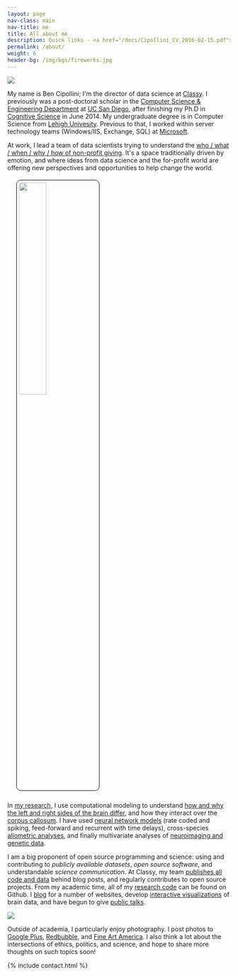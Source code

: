 ```yaml
---
layout: page
nav-class: main
nav-title: me
title: All about me
description: Quick links - <a href="/docs/Cipollini_CV_2016-02-15.pdf">Academic CV</a> and <a href="/docs/Ben Cipollini DS Leadership Resume 2022-05.pdf">Resume</a> (updated 2022-05-22)
permalink: /about/
weight: 6
header-bg: /img/bgs/fireworks.jpg
---
```


<img class="col one left" style="margin: 0px 20px 0px 0px; " src="{{ '/img/prof_pic.jpg' | prepend:site.baseurl }}">


<p>
  My name is Ben Cipollini; I'm the director of data science at
  <a href="http://www.classy.org/">Classy</a>. I previously was a post-doctoral scholar
  in the <a href="http://www.cse.ucsd.edu/">Computer Science &amp; Engineering Department</a>
  at <a href="http://www.ucsd.edu/">UC San Diego</a>, after finishing my Ph.D in
  <a href="http://www.cogsci.ucsd.edu/">Cognitive Science</a> in June 2014.
  My undergraduate degree is in Computer Science from
  <a href="http://www.lehigh.edu">Lehigh Univesity</a>. Previous to that, I worked
  within server technology teams (Windows/IIS, Exchange, SQL) at <a href="http://www.microsoft.com/">Microsoft</a>.
</p>

<p>
  At work, I lead a team of data scientists trying to understand
  the <a href="https://www.classy.org/blog/giving-tuesday-data-reveals-new-donors/">who / what / when / why / how of non-profit giving</a>.
  It's a space traditionally driven by emotion, and where ideas from
  data science and the for-profit world are offering new perspectives and opportunities
  to help change the world.
</p>

<img src="{{ '/img/academia/hemis-ping-pong.jpg' | prepend:site.baseurl }}" class="right" style="width:35%; padding: 5px; margin: 5px 10px 10px 20px; border: 1px solid black; border-radius: 10px;" />

<p>
  In <a href="{{ 'projects' | prepend:site.baseurl }}">my research</a>,
  I use computational modeling to understand
  <a href="https://en.wikipedia.org/wiki/Lateralization_of_brain_function">how and why the left and right sides
  of the brain differ</a>, and how they interact over the
  <a href="https://en.wikipedia.org/wiki/Corpus_callosum">corpus callosum</a>.
  I have used <a href="https://en.wikipedia.org/wiki/Artificial_neural_network">neural network models</a> (rate coded and spiking, feed-forward and recurrent with time delays), cross-species
  <a href="https://en.wikipedia.org/wiki/Allometry">allometric analyses</a>,
  and finally multivariate analyses of
  <a href="https://en.wikipedia.org/wiki/Neuroimaging">neuroimaging and genetic data</a>.
</p>

<p>
  I am a big proponent of open source programming and science: using and contributing to
  <i>publicly available datasets</i>,  <i>open source software</i>,
  and understandable <i>science communication</i>. At Classy, my team
  <a href="https://github.com/classy-org/data-dives">publishes all code and data</a>
  behind blog posts, and regularly contributes to open source projects. From my academic time,
  all of my
  <a href="https://github.com/{{ github_username }}/">research code</a>
  can be found on Github.
  I <a href="{{ '/academia/publications/blog/' | prepend:site.baseurl }}">blog</a>
  for a number of websites, develop
  <a href="{{ '/academia/projects/roygbiv/' | prepend:site.baseurl }}">interactive visualizations</a>
  of brain data, and have begun to give
  <a href="{{ '/academia/publications/talks/' | prepend:site.baseurl }}">public talks</a>.
</p>

<img class="col one left" style="margin: 0px 20px 0px 0px; " src="{{ '/img/prof_pic.jpg' | prepend:site.baseurl }}">

<p>
  Outside of academia, I particularly enjoy photography. I post photos
  to <a href="https://plus.google.com/+BenCipolliniSD/photos">Google Plus</a>,
  <a href="http://www.redbubble.com/people/{{ site.redbubble_username }}">Redbubble</a>,
  and <a href="http://ben-cipollini.artistwebsites.com/">Fine Art America</a>.
  I also think a lot about the intersections of ethics, politics, and science,
  and hope to share more thoughts on such topics soon!
</p>

{% include contact.html %}